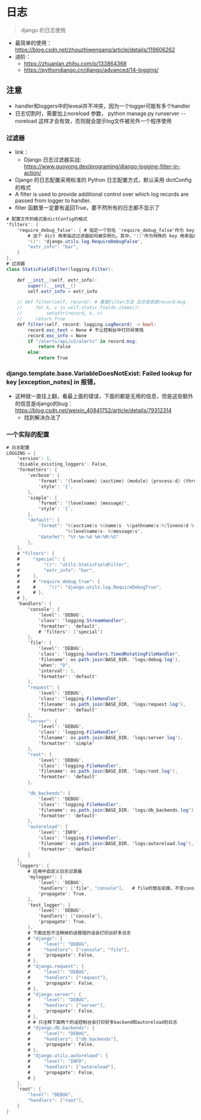 # 日志
> django 的日志使用
- 最简单的使用：https://blog.csdn.net/zhouzhiwengang/article/details/119606262
- 进阶：
    - https://zhuanlan.zhihu.com/p/133864368
    - https://pythondjango.cn/django/advanced/14-logging/
## 注意
- handler和loggers中的leveal并不冲突，因为一个logger可能有多个handler
- 日志切割时，需要加上noreload 参数， python manage.py runserver --noreload  这样才会有效，否则就会提示log文件被另外一个程序使用
### 过滤器
- link：
    - Django 日志过滤器实战: https://www.guoyong.dev/programing/django-logging-filter-in-action/
- Django 的日志配置采用标准的 Python 日志配置方式，默认采用 dictConfig 的格式
- A  filter is used to provide additional control over which log records are passed from logger to handler.
- filter 函数里一定要有返回True，要不然所有的日志都不显示了
```cs
# 配置文件的格式是dictConfig的格式
'filters': {
    'require_debug_false': { # 指定一个别名 'require_debug_false'作为 key，value 又是一个 dict
        # 这个 dict 用来描述过滤器如何被实例化。其中，'()'作为特殊的 key 用来指定过滤器是哪个类的实例（见 logging.config.DictConfigurator）。其它的 key （如extr_info）用来指定实例化过滤器是传给 __init__ 方法的参数。
        '()': 'django.utils.log.RequireDebugFalse',
        "extr_info": "bar",
    }
},
# 过滤器
class StaticFieldFilter(logging.Filter):

    def __init__(self, extr_info):
        super().__init__()
        self.extr_info = extr_info

    // def filter(self, record): # 重载filter方法 日志信息是record.msg
    //     for k, v in self.static_fields.items():
    //         setattr(record, k, v)
    //     return True
    def filter(self, record: logging.LogRecord) -> bool:
        record.exc_text = None # 不让控制台中打印异常栈
        record.exc_info = None
        if "/alerts/api/v2/alerts" in record.msg:
            return False
        else:
            return True
```
### django.template.base.VariableDoesNotExist: Failed lookup for key [exception_notes] in 报错，
- 这种就一直往上翻，看最上面的错误，下面的都是无用的信息，但是这些额外的信息是django的bug：https://blog.csdn.net/weixin_40841752/article/details/79312314
    - 找到解决办法了

### 一个实际的配置
```cs
# 日志配置
LOGGING = {
    'version': 1,
    'disable_existing_loggers': False,
    'formatters': {
        'verbose': {
            'format': '{levelname} {asctime} {module} {process:d} {thread:d} {message}',
            'style': '{',
        },
        'simple': {
            'format': '{levelname} {message}',
            'style': '{',
        },
        "default": {
            "format": '%(asctime)s %(name)s  %(pathname)s:%(lineno)d %(module)s:%(funcName)s '
                      '%(levelname)s- %(message)s',
            "datefmt": "%Y-%m-%d %H:%M:%S"
        },
    },
    # "filters": {
    #     "special": {
    #         "()": "utils.StaticFieldFilter",
    #         "extr_info": "bar",
    #     },
    #     # "require_debug_true": {
    #     #     "()": "django.utils.log.RequireDebugTrue",
    #     # },
    # },
    'handlers': {
        'console': {
            'level': 'DEBUG',
            'class': 'logging.StreamHandler',
            'formatter': 'default',
            # 'filters': ['special']
        },
        'file': {
            'level': 'DEBUG',
            'class': 'logging.handlers.TimedRotatingFileHandler',
            'filename': os.path.join(BASE_DIR, 'logs/debug.log'),
            'when': "D",
            'interval': 1,
            'formatter': 'default'
        },
        "request": {
            'level': 'DEBUG',
            'class': 'logging.FileHandler',
            'filename': os.path.join(BASE_DIR, 'logs/request.log'),
            'formatter': 'default'
        },
        "server": {
            'level': 'DEBUG',
            'class': 'logging.FileHandler',
            'filename': os.path.join(BASE_DIR, 'logs/server.log'),
            'formatter': 'simple'
        },
        "root": {
            'level': 'DEBUG',
            'class': 'logging.FileHandler',
            'filename': os.path.join(BASE_DIR, 'logs/root.log'),
            'formatter': 'default'
        },

        "db_backends": {
            'level': 'DEBUG',
            'class': 'logging.FileHandler',
            'filename': os.path.join(BASE_DIR, 'logs/db_backends.log'),
            'formatter': 'default'
        },
        "autoreload": {
            'level': 'INFO',
            'class': 'logging.FileHandler',
            'filename': os.path.join(BASE_DIR, 'logs/autoreload.log'),
            'formatter': 'default'
        }
    },
    'loggers': {
        # 应用中自定义日志记录器
        'mylogger': {
            'level': 'DEBUG',
            'handlers': ['file', "console"],   # file的放在前面，不受console过滤函数的影响，而经过console处理后会再传到root里，所以root的就受影响了
            'propagate': True,
        },
        'test_logger': {
            'level': 'DEBUG',
            'handlers': ['console'],
            'propagate': True,
        },
        # 下面这些不注释掉的话报错的话会打印出好多日志
        # "django": {
        #     "level": "DEBUG",
        #     "handlers": ["console", "file"],
        #     'propagate': False,
        # },
        # "django.request": {
        #     "level": "DEBUG",
        #     "handlers": ["request"],
        #     'propagate': False,
        # },
        # "django.server": {
        #     "level": "DEBUG",
        #     "handlers": ["server"],
        #     'propagate': False,
        # },
        # # 只注释下面两个的话控制台会打印好多backend和autoreload的日志
        # "django.db.backends": {
        #     "level": "DEBUG",
        #     "handlers": ["db_backends"],
        #     'propagate': False,
        # },
        # "django.utils.autoreload": {
        #     "level": "INFO",
        #     "handlers": ["autoreload"],
        #     'propagate': False,
        # }
    },
    'root': {
        "level": "DEBUG",
        "handlers": ["root"],
    }
}
```
